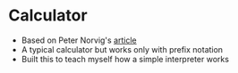 # Calculator 
  - Based on Peter Norvig's [article](https://norvig.com/lispy.html)
  - A typical calculator but works only with prefix notation
  - Built this to teach myself how a simple interpreter works 
